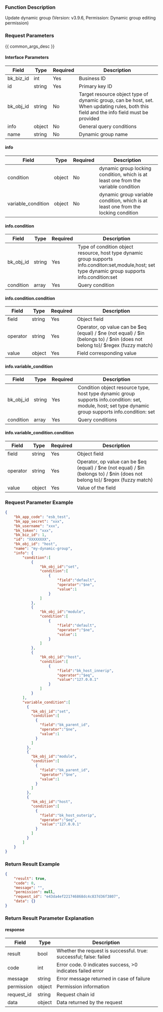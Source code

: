 ### Function Description

Update dynamic group (Version: v3.9.6, Permission: Dynamic group editing permission)

### Request Parameters

{{ common_args_desc }}

#### Interface Parameters

| Field     | Type   | Required | Description                                                  |
| --------- | ------ | -------- | ------------------------------------------------------------ |
| bk_biz_id | int    | Yes      | Business ID                                                  |
| id        | string | Yes      | Primary key ID                                               |
| bk_obj_id | string | No       | Target resource object type of dynamic group, can be host, set. When updating rules, both this field and the info field must be provided |
| info      | object | No       | General query conditions                                     |
| name      | string | No       | Dynamic group name                                           |

#### info
| Field     | Type   | Required | Description                                                                        |
|-----------|--------|----------|------------------------------------------------------------------------------------|
| condition | object | No       | dynamic group locking condition, which is at least one from the variable condition |
| variable_condition | object | No | dynamic group variable condition, which is at least one from the locking condition  |

#### info.condition

| Field     | Type   | Required | Description                                                  |
| --------- | ------ | -------- | ------------------------------------------------------------ |
| bk_obj_id | string | Yes      | Type of condition object resource, host type dynamic group supports info.conditon:set,module,host; set type dynamic group supports info.condition:set |
| condition | array  | Yes      | Query condition                                              |

#### info.condition.condition

| Field    | Type   | Required | Description                                                  |
| -------- | ------ | -------- | ------------------------------------------------------------ |
| field    | string | Yes      | Object field                                                 |
| operator | string | Yes      | Operator, op value can be $eq (equal) / $ne (not equal) / $in (belongs to) / $nin (does not belong to)/ $regex (fuzzy match) |
| value    | object | Yes      | Field corresponding value                                    |

#### info.variable_condition

| Field     | Type   | Required | Description                                                  |
| --------- | ------ | -------- | ------------------------------------------------------------ |
| bk_obj_id | string | Yes      | Condition object resource type, host type dynamic group supports info.condition: set, module, host; set type dynamic group supports info.condition: set |
| condition | array  | Yes      | Query conditions                                             |

#### info.variable_condition.condition

| Field    | Type   | Required | Description                                                  |
| -------- | ------ | -------- | ------------------------------------------------------------ |
| field    | string | Yes      | Object field                                                 |
| operator | string | Yes      | Operator, op value can be $eq (equal) / $ne (not equal) / $in (belongs to) / $nin (does not belong to)/ $regex (fuzzy match) |
| value    | object | Yes      | Value of the field                                           |

### Request Parameter Example

```json
{
    "bk_app_code": "esb_test",
    "bk_app_secret": "xxx",
    "bk_username": "xxx",
    "bk_token": "xxx",
    "bk_biz_id": 1,
    "id": "XXXXXXXX",
    "bk_obj_id": "host",
    "name": "my-dynamic-group",
    "info": {
    	"condition":[
    		{
    			"bk_obj_id":"set",
    			"condition":[
    				{
    					"field":"default",
    					"operator":"$ne",
    					"value":1
    				}
    			]
    		},
    		{
    			"bk_obj_id":"module",
    			"condition":[
    				{
    					"field":"default",
    					"operator":"$ne",
    					"value":1
    				}
    			]
    		},
    		{
    			"bk_obj_id":"host",
    			"condition":[
    				{
    					"field":"bk_host_innerip",
    					"operator":"$eq",
    					"value":"127.0.0.1"
    				}
    			]
    		}
    	],
        "variable_condition":[
          {
            "bk_obj_id":"set",
            "condition":[
              {
                "field":"bk_parent_id",
                "operator":"$ne",
                "value":1
              }
            ]
          },
          {
            "bk_obj_id":"module",
            "condition":[
              {
                "field":"bk_parent_id",
                "operator":"$ne",
                "value":1
              }
            ]
          },
          {
            "bk_obj_id":"host",
            "condition":[
              {
                "field":"bk_host_outerip",
                "operator":"$eq",
                "value":"127.0.0.1"
              }
            ]
          }
        ]
    }
}
```

### Return Result Example

```json
{
    "result": true,
    "code": 0,
    "message": "",
    "permission": null,
    "request_id": "e43da4ef221746868dc4c837d36f3807",
    "data": {}
}
```

### Return Result Parameter Explanation

#### response

| Field       | Type   | Description                                                  |
| ---------- | ------ | ------------------------------------------------------------ |
| result     | bool   | Whether the request is successful. true: successful; false: failed |
| code       | int    | Error code. 0 indicates success, >0 indicates failed error   |
| message    | string | Error message returned in case of failure                    |
| permission | object | Permission information                                       |
| request_id | string | Request chain id                                             |
| data       | object | Data returned by the request                                 |